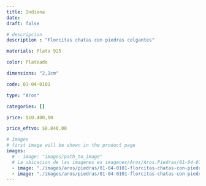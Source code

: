 ```yaml
---
title: Indiana
date: 
draft: false

# descripcion
description : "Florcitas chatas con piedras colgantes"

materials: Plata 925

color: Plateado

dimensions: "2,1cm"

code: 01-04-0101

type: "Aros"

categories: []

price: $10.400,00

price_eftvo: $8.840,00

# Images
# first image will be shown in the product page
images:
  # - image: "images/path_to_image"
  # La ubicacion de las imagenes es imagenes/Aros/Aros.Piedras/01-04-0101-indiana
  - image: "./images/aros/piedras/01-04-0101-florcitas-chatas-con-piedras-colgantes_a.jpeg"
  - image: "./images/aros/piedras/01-04-0101-florcitas-chatas-con-piedras-colgantes_b.jpeg"
---
```

